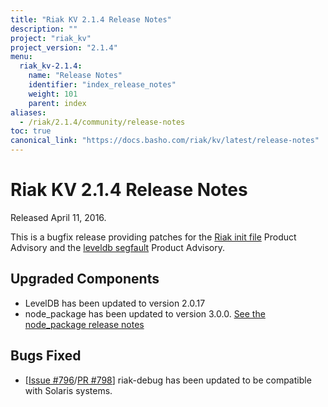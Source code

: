 ```yaml
---
title: "Riak KV 2.1.4 Release Notes"
description: ""
project: "riak_kv"
project_version: "2.1.4"
menu:
  riak_kv-2.1.4:
    name: "Release Notes"
    identifier: "index_release_notes"
    weight: 101
    parent: index
aliases:
  - /riak/2.1.4/community/release-notes
toc: true
canonical_link: "https://docs.basho.com/riak/kv/latest/release-notes"
---
```


# Riak KV 2.1.4 Release Notes

Released April 11, 2016.

This is a bugfix release providing patches for the [Riak init file](http://docs.basho.com/community/productadvisories/codeinjectioninitfiles/) Product Advisory and the [leveldb segfault](http://docs.basho.com/community/productadvisories/leveldbsegfault/) Product Advisory.

## Upgraded Components

* LevelDB has been updated to version 2.0.17
* node_package has been updated to version 3.0.0. [See the node_package release notes](https://github.com/basho/node_package/blob/develop/RELEASE-NOTES.md)

## Bugs Fixed

* [[Issue #796](https://github.com/basho/riak/issues/796)/[PR #798](https://github.com/basho/riak/pull/798)] riak-debug has been updated to be compatible with Solaris systems.
